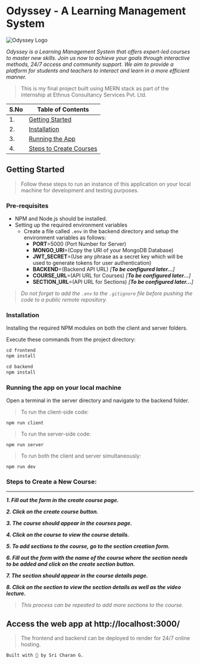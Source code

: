 # Odyssey - A Learning Management System

![Odyssey Logo](frontend/src/images/logo-removebg.png)

*Odyssey is a Learning Management System that offers expert-led courses to master new skills. Join us now to achieve your goals
through interactive methods, 24/7 access and community support. We aim to provide a platform for students and teachers to interact and learn in a more efficient manner.*

> This is my final project built using MERN stack as part of the internship at Ethnus Consultancy Services Pvt. Ltd.

| S.No | Table of Contents                                         |
|------|-----------------------------------------------------------|
| 1.   | [Getting Started](#getting-started)                       |
| 2.   | [Installation](#installation)                             |
| 3.   | [Running the App](#running-the-app-on-your-local-machine) |
| 4.   | [Steps to Create Courses](#steps-to-create-a-new-course)  |

## Getting Started

> Follow these steps to run an instance of this application on your local machine for development and testing purposes.

### Pre-requisites

* NPM and Node.js should be installed.
* Setting up the required environment variables
    * Create a file called `.env` in the backend directory and setup the environment variables as follows:
        * **PORT**=5000 (Port Number for Server)
        * **MONGO_URI**=(Copy the URI of your MongoDB Database)
        * **JWT_SECRET**=(Use any phrase as a secret key which will be used to generate tokens for user authentication)
        * **BACKEND**=(Backend API URL)   *\[***To be configured later...***\]* 
        * **COURSE_URL**=(API URL for Courses)   *\[***To be configured later...***\]* 
        * **SECTION_URL**=(API URL for Sections)   *\[***To be configured later...***\]* 

> *Do not forget to add the `.env` to the `.gitignore` file before pushing the code to a public remote repository.*

### Installation

Installing the required NPM modules on both the client and server folders.

Execute these commands from the project directory:

```js
cd frontend
npm install
```

```js
cd backend
npm install
```

### Running the app on your local machine

Open a terminal in the server directory and navigate to the backend folder.

> To run the client-side code:
```
npm run client
```

> To run the server-side code:

```
npm run server
```

> To run both the client and server simultaneously:

```
npm run dev
```

### Steps to Create a New Course:
---
***1. Fill out the form in the create course page.***

***2. Click on the create course button.***

***3. The course should appear in the courses page.***

***4. Click on the course to view the course details.***

***5. To add sections to the course, go to the section creation form.***

***6. Fill out the form with the name of the course where the section needs to be added and click on the create section button.***

***7. The section should appear in the course details page.***

***8. Click on the section to view the section details as well as the video lecture.***
> *This process can be repeated to add more sections to the course.*

## Access the web app at http://localhost:3000/

> The frontend and backend can be deployed to render for 24/7 online hosting.

`Built with 💙 by Sri Charan G.`
